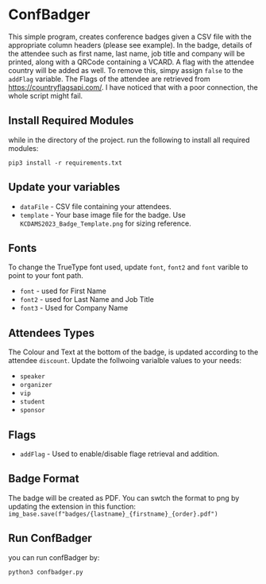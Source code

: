 # ConfBadger

This simple program, creates conference badges given a CSV file with the appropriate column headers (please see example).
In the badge, details of the attendee such as first name, last name, job title and company will be printed, along with a QRCode containing a VCARD. 
A flag with the attendee country will be added as well. To remove this, simpy assign ```false``` to the ```addFlag``` variable.
The Flags of the attendee are retrieved from https://countryflagsapi.com/. I have noticed that with a poor connection, the whole script might fail.

## Install Required Modules

while in the directory of the project. run the following to install all required modules:

```pip3 install -r requirements.txt```

## Update your variables

* ```dataFile``` - CSV file containing your attendees.
* ```template``` - Your base image file for the badge. Use ```KCDAMS2023_Badge_Template.png``` for sizing reference.

## Fonts

To change the TrueType font used, update ```font```, ```font2``` and ```font``` varible to point to your font path.

* ```font``` - used for First Name
* ```font2``` - used for Last Name and Job Title
* ```font3``` - Used for Company Name

## Attendees Types

The Colour and Text at the bottom of the badge, is updated according to the attendee ```discount```. Update the follwoing varialble values to your needs:

* ```speaker```
* ```organizer```
* ```vip```
* ```student```
* ```sponsor```

## Flags

* ```addFlag``` - Used to enable/disable flage retrieval and addition.

## Badge Format

The badge will be created as PDF. You can swtch the format to png by updating the extension in this function:
```img_base.save(f"badges/{lastname}_{firstname}_{order}.pdf")```

## Run ConfBadger

you can run confBadger by:

```python3 confbadger.py```
